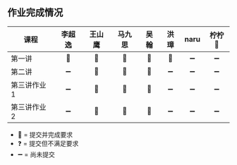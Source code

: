 ## 作业完成情况

| 课程        | 李超逸 | 王山鹰 | 马九思 | 吴翰   | 洪璋   | naru  | 柠柠🍋 |
| ---------- |:-----:|:-----:|:-----:|:-----: |:-----:|:-----:|:-----:|
| 第一讲      | 💯    | 💯     | 💯    | 💯     | 💯     | ➖    | ➖    |
| 第二讲      | ➖    | 💯     | 💯    | 💯     | ➖     | ➖    | ➖    |
| 第三讲作业1  | ➖    | 💯     | 💯    | 💯     | ➖     | ➖    | ➖    |
| 第三讲作业2  | ➖    | 💯     | 💯    | 💯     | ➖     | ➖    | ➖    |

* 💯 = 提交并完成要求
* ❓ = 提交但不满足要求
* ➖ = 尚未提交
